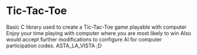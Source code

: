 # Tic-Tac-Toe
Basic C library used to create a Tic-Tac-Toe game playable with computer
Enjoy your time playing with computer where you are most likely to win 
Also would accept further modifications to configure AI for computer participation codes.
ASTA_LA_VISTA ;D
